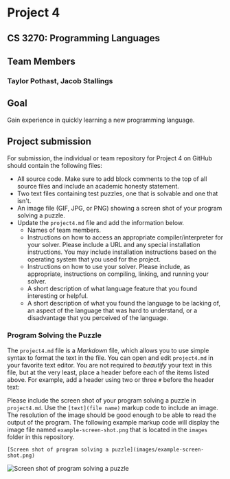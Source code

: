 # Project 4
## CS 3270: Programming Languages
## Team Members
### Taylor Pothast, Jacob Stallings

## Goal

Gain experience in quickly learning a new programming language.

## Project submission

For submission, the individual or team repository for Project 4 on GitHub should contain the following files:

* All source code. Make sure to add block comments to the top of all source files and include an academic honesty statement.
* Two text files containing test puzzles, one that is solvable and one that isn't.
* An image file (GIF, JPG, or PNG) showing a screen shot of your program solving a puzzle.
* Update the `project4.md` file and add the information below.
  * Names of team members.
  * Instructions on how to access an appropriate compiler/interpreter for your solver. Please include a URL and any special installation instructions. You may include installation instructions based on the operating system that you used for the project.
  * Instructions on how to use your solver. Please include, as appropriate, instructions on compiling, linking, and running your solver.
  * A short description of what language feature that you found interesting or helpful.
  * A short description of what you found the language to be lacking of, an aspect of the language that was hard to understand, or a disadvantage that you perceived of the language.

### Program Solving the Puzzle

The `project4.md` file is a *Markdown* file, which allows you to use simple syntax to format the text in the file. You can open and edit `project4.md` in your favorite text editor. You are not required to *beautify* your text in this file, but at the very least, place a header before each of the items listed above. For example, add a header using two or three `#` before the header text:


Please include the screen shot of your program solving a puzzle in `project4.md`. Use the `[text](file name)` markup code to include an image. The resolution of the image should be good enough to be able to read the output of the program. The following example markup code will display the image file named `example-screen-shot.png` that is located in the `images` folder in this repository.

```
[Screen shot of program solving a puzzle](images/example-screen-shot.png)
```

![Screen shot of program solving a puzzle](images/example-screen-shot.png)

